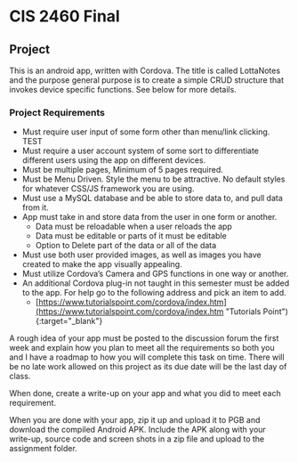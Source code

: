 # CIS 2460 Final

## Project

This is an android app, written with Cordova. The title is called LottaNotes and the purpose general purpose is to create a simple CRUD structure that invokes device specific functions. See below for more details.

### Project Requirements

* Must require user input of some form other than menu/link clicking.
  TEST
* Must require a user account system of some sort to differentiate different users using the app on different devices.
* Must be multiple pages, Minimum of 5 pages required.
* Must be Menu Driven. Style the menu to be attractive. No default styles for whatever CSS/JS framework you are using.
* Must use a MySQL database and be able to store data to, and pull data from it.
* App must take in and store data from the user in one form or another.
  * Data must be reloadable when a user reloads the app
  * Data must be editable or parts of it must be editable
  * Option to Delete part of the data or all of the data
* Must use both user provided images, as well as images you have created to make the app visually appealing.
* Must utilize Cordova’s Camera and GPS functions in one way or another.
* An additional Cordova plug-in not taught in this semester must be added to the app. For help go to the following address and pick an item to add.
  * [https://www.tutorialspoint.com/cordova/index.htm](https://www.tutorialspoint.com/cordova/index.htm "Tutorials Point"){:target="_blank"}

A rough idea of your app must be posted to the discussion forum the first week and explain how you plan to meet all the requirements so both you and I have a roadmap to how you will complete this task on time. There will be no late work allowed on this project as its due date will be the last day of class.

When done, create a write-up on your app and what you did to meet each requirement.

When you are done with your app, zip it up and upload it to PGB and download the compiled Android APK. Include the APK along with your write-up, source code and screen shots in a zip file and upload to the assignment folder.
